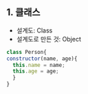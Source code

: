 ## 1. 클래스
* 설계도: Class
* 설계도로 만든 것: Object
```jsx
class Person{
constructor(name, age){
  this.name = name;
  this.age = age;
  }
}
```

